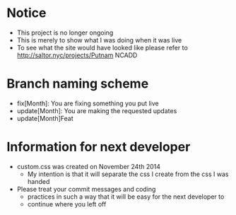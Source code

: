 Notice
======
- This project is no longer ongoing
- This is merely to show what I was doing when it was live
- To see what the site would have looked like please refer to http://saltor.nyc/projects/Putnam NCADD

Branch naming scheme
====================
- fix[Month]: You are fixing something you put live
- update[Month]: You are making the requested updates
- update[Month]Feat

Information for next developer
==============================
- custom.css was created on November 24th 2014
	- My intention is that it will separate the css I create from the css I was handed
- Please treat your commit messages and coding
	- practices in such a way that it will be easy for the next developer to
	- continue where you left off
